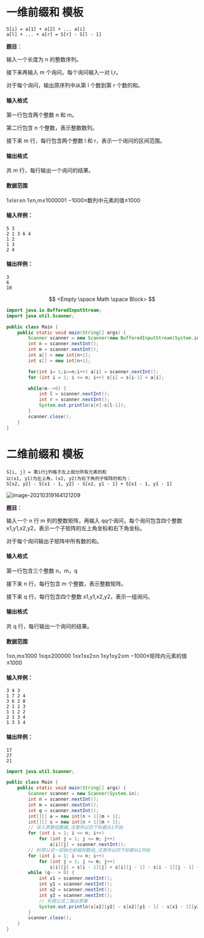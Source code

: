 # 一维前缀和 模板

```
S[i] = a[1] + a[2] + ... a[i]
a[l] + ... + a[r] = S[r] - S[l - 1]

```
**题目**：

输入一个长度为 n 的整数序列。

接下来再输入 m 个询问，每个询问输入一对 l,r。

对于每个询问，输出原序列中从第 l 个数到第 r 个数的和。

#### 输入格式

第一行包含两个整数 n 和 m。

第二行包含 n 个整数，表示整数数列。

接下来 m 行，每行包含两个整数 l 和 r，表示一个询问的区间范围。

#### 输出格式

共 m 行，每行输出一个询问的结果。

#### 数据范围

1≤l≤r≤n
1≤n,m≤1000001
−1000≤数列中元素的值≤1000

#### 输入样例：

```
5 3
2 1 3 6 4
1 2
1 3
2 4
```

#### 输出样例：

```
3
6
10
```

$$
<Empty \space Math \space Block>
$$

```java
import java.io.BufferedInputStream;
import java.util.Scanner;

public class Main {
    public static void main(String[] args) {
        Scanner scanner = new Scanner(new BufferedInputStream(System.in));
        int n = scanner.nextInt();
        int m = scanner.nextInt();
        int a[] = new int[n+1];
        int s[] = new int[n+1];

        for(int i= 1;i<=n;i++) a[i] = scanner.nextInt();
        for (int i = 1; i <= n; i++) s[i] = s[i-1] + a[i];

        while(m-->0) {
            int l = scanner.nextInt();
            int r = scanner.nextInt();
            System.out.println(s[r]-s[l-1]);
        }
        scanner.close();
    }
}

```



# 二维前缀和 模板

```
S[i, j] = 第i行j列格子左上部分所有元素的和
以(x1, y1)为左上角，(x2, y2)为右下角的子矩阵的和为：
S[x2, y2] - S[x1 - 1, y2] - S[x2, y1 - 1] + S[x1 - 1, y1 - 1]
```

![image-20210319164121209](C:\Users\86131\AppData\Roaming\Typora\typora-user-images\image-20210319164121209.png)


**题目**：

输入一个 n 行 m 列的整数矩阵，再输入 qq个询问，每个询问包含四个整数 x1,y1,x2,y2，表示一个子矩阵的左上角坐标和右下角坐标。

对于每个询问输出子矩阵中所有数的和。

#### 输入格式

第一行包含三个整数 n，m，q

接下来 n 行，每行包含 m 个整数，表示整数矩阵。

接下来 q 行，每行包含四个整数 x1,y1,x2,y2，表示一组询问。

#### 输出格式

共 q 行，每行输出一个询问的结果。

#### 数据范围

1≤n,m≤1000
1≤q≤200000
1≤x1≤x2≤n
1≤y1≤y2≤m
−1000≤矩阵内元素的值≤1000

#### 输入样例：

```
3 4 3
1 7 2 4
3 6 2 8
2 1 2 3
1 1 2 2
2 1 3 4
1 3 3 4
```

#### 输出样例：

```
17
27
21
```

```java
import java.util.Scanner;

public class Main {
    public static void main(String[] args) {
        Scanner scanner = new Scanner(System.in);
        int n = scanner.nextInt();
        int m = scanner.nextInt();
        int q = scanner.nextInt();
        int[][] a = new int[n + 1][m + 1];
        int[][] s = new int[n + 1][m + 1];
        // 读入原数组数据,注意所以的下标都从1开始
        for (int i = 1; i <= n; i++)
            for (int j = 1; j <= m; j++)
                a[i][j] = scanner.nextInt();
        // 利用公式一初始化前缀和数组,注意所以的下标都从1开始
        for (int i = 1; i <= n; i++)
            for (int j = 1; j <= m; j++)
                s[i][j] = s[i - 1][j] + s[i][j - 1] - s[i - 1][j - 1] + a[i][j];
        while (q-- > 0) {
            int x1 = scanner.nextInt();
            int y1 = scanner.nextInt();
            int x2 = scanner.nextInt();
            int y2 = scanner.nextInt();
            // 利用公式二输出答案
            System.out.println(s[x2][y2] - s[x2][y1 - 1] - s[x1 - 1][y2] + s[x1 - 1][y1 - 1]);
        }
        scanner.close();
    }
}
```

